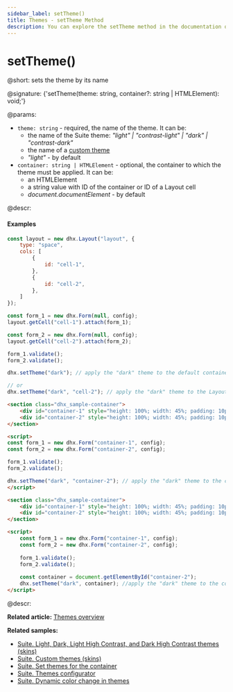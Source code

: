 ```yaml
---
sidebar_label: setTheme()
title: Themes - setTheme Method 
description: You can explore the setTheme method in the documentation of the DHTMLX JavaScript UI library. Browse developer guides and API reference, try out code examples and live demos, and download a free 30-day evaluation version of DHTMLX Suite.
---
```


# setTheme()

@short: sets the theme by its name

@signature: {'setTheme(theme: string, container?: string | HTMLElement): void;'}

@params:
- `theme: string` - required, the name of the theme. It can be:
    - the name of the Suite theme: *"light" | "contrast-light" | "dark" | "contrast-dark"*
    - the name of a [custom theme](themes/custom_theme.md)
    - *"light"* - by default
- `container: string | HTMLElement` - optional, the container to which the theme must be applied. It can be:
    - an HTMLElement
    - a string value with ID of the container or ID of a Layout cell
    - *document.documentElement* - by default

@descr:

#### Examples

~~~js {22,25} title="Example 1"
const layout = new dhx.Layout("layout", {
    type: "space",
    cols: [
        {
            id: "cell-1",
        },
        {
            id: "cell-2",
        },
    ]
});

const form_1 = new dhx.Form(null, config);
layout.getCell("cell-1").attach(form_1);

const form_2 = new dhx.Form(null, config);
layout.getCell("cell-2").attach(form_2);

form_1.validate();
form_2.validate();

dhx.setTheme("dark"); // apply the "dark" theme to the default container

// or
dhx.setTheme("dark", "cell-2"); // apply the "dark" theme to the Layout cell with the "cell-2" ID
~~~

~~~html {13} title="Example 2"
<section class="dhx_sample-container">
    <div id="container-1" style="height: 100%; width: 45%; padding: 10px;"></div>
    <div id="container-2" style="height: 100%; width: 45%; padding: 10px;"></div>
</section>

<script>
const form_1 = new dhx.Form("container-1", config);
const form_2 = new dhx.Form("container-2", config);

form_1.validate();
form_2.validate();

dhx.setTheme("dark", "container-2"); // apply the "dark" theme to the container with the "container-2" ID
</script>
~~~

~~~html {14} title="Example 3"
<section class="dhx_sample-container">
    <div id="container-1" style="height: 100%; width: 45%; padding: 10px;"></div>
    <div id="container-2" style="height: 100%; width: 45%; padding: 10px;"></div>
</section>

<script>
    const form_1 = new dhx.Form("container-1", config);
    const form_2 = new dhx.Form("container-2", config);
    
    form_1.validate();
    form_2.validate();
    
    const container = document.getElementById("container-2");
    dhx.setTheme("dark", container); //apply the "dark" theme to the container specified via an HTMLElement
</script>
~~~

@descr:

**Related article:** [Themes overview](themes.md)

**Related samples:**

- [Suite. Light, Dark, Light High Contrast, and Dark High Contrast themes (skins)](https://snippet.dhtmlx.com/85fbitnu)
- [Suite. Custom themes (skins)](https://snippet.dhtmlx.com/1eh4ks4f)
- [Suite. Set themes for the container](https://snippet.dhtmlx.com/d2she1z9)
- [Suite. Themes configurator](https://snippet.dhtmlx.com/kw89q481)
- [Suite. Dynamic color change in themes](https://snippet.dhtmlx.com/14vfe69t)